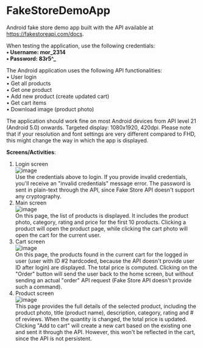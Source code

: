 # FakeStoreDemoApp
Android fake store demo app built with the API available at https://fakestoreapi.com/docs.

When testing the application, use the following credentials:<br>
**•	Username: mor_2314<br>
•	Password: 83r5^_**<br>

The Android application uses the following API functionalities:<br>
•	User login<br>
•	Get all products<br>
•	Get one product<br>
•	Add new product (create updated cart)<br>
•	Get cart items<br>
•	Download image (product photo)<br>

The application should work fine on most Android devices from API level 21 (Android 5.0) onwards. Targeted display: 1080x1920, 420dpi. Please note that if your resolution and font settings are very different compared to FHD, this might change the way in which the app is displayed.

**Screens/Activities**:
1. Login screen<br>
![image](https://user-images.githubusercontent.com/59920637/155029037-714cb124-9bd9-4b33-b9f2-2b118937b1a2.png)<br>
Use the credentials above to login. If you provide invalid credentials, you'll receive an "invalid credentials" message error. The password is sent in plain-text through the API, since Fake Store API doesn't support any cryptography.<br>
2. Main screen<br>
![image](https://user-images.githubusercontent.com/59920637/155029555-da606962-bdf0-4868-bdb0-1828dbd2582b.png)<br>
On this page, the list of products is displayed. It includes the product photo, category, rating and price for the first 10 products. Clicking a product will open the product page, while clicking the cart photo will open the cart for the current user.<br>
3. Cart screen<br>
![image](https://user-images.githubusercontent.com/59920637/155030073-aacdda84-7058-452b-ae88-6d63b8facd47.png)<br>
On this page, the products found in the current cart for the logged in user (user with ID #2 hardcoded, because the API doesn't provide user ID after login) are displayed. The total price is computed. Clicking on the "Order" button will send the user back to the home screen, but without sending an actual "order" API request (Fake Store API doesn't provide such a command).<br>
4. Product screen<br>
![image](https://user-images.githubusercontent.com/59920637/155030479-e95b24fc-5483-435f-b524-39945d23bc74.png)<br>
This page provides the full details of the selected product, including the product photo, title (product name), description, category, rating and # of reviews. When the quantity is changed, the total price is updated. Clicking "Add to cart" will create a new cart based on the existing one and sent it through the API. However, this won't be reflected in the cart, since the API is not persistent.


